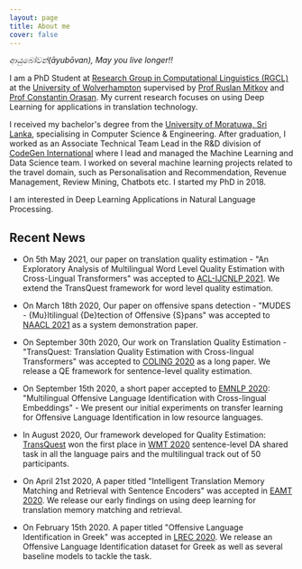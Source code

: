 ```yaml
---
layout: page
title: About me
cover: false
---
```


*ආයුබෝවන්(āyubōvan), May you live longer!!*


I am a PhD Student at [Research Group in Computational Linguistics (RGCL)](http://rgcl.wlv.ac.uk/) at the [University of Wolverhampton](https://www.wlv.ac.uk/) supervised by [Prof Ruslan Mitkov](https://en.wikipedia.org/wiki/Ruslan_Mitkov) and [Prof Constantin Orasan](http://dinel.org.uk/). My current research focuses on using Deep Learning for applications in translation technology.

I received my bachelor's degree from the [University of Moratuwa, Sri Lanka](http://cse.mrt.ac.lk/), specialising in Computer Science & Engineering. After graduation, I worked as an Associate Technical Team Lead in the R&D division of [CodeGen International](https://www.codegen.co.uk/) where I lead and managed the Machine Learning and Data Science team. I worked on several machine learning projects related to the travel domain, such as Personalisation and Recommendation, Revenue Management, Review Mining, Chatbots etc. I started my PhD in 2018. 

I am interested in Deep Learning Applications in Natural Language Processing.


## Recent News
* On 5th May 2021, our paper on translation quality estimation - "An Exploratory Analysis of Multilingual Word Level Quality Estimation with Cross-Lingual Transformers" was accepted to [ACL-IJCNLP 2021](https://2021.aclweb.org/). We extend the TransQuest framework for word level quality estimation.

* On March 18th 2020, Our paper on offensive spans detection - "MUDES - {Mu}ltilingual {De}tection of Offensive {S}pans" was accepted to [NAACL 2021](https://2021.naacl.org/) as a system demonstration paper.

* On September 30th 2020, Our work on Translation Quality Estimation - "TransQuest: Translation Quality Estimation with Cross-lingual Transformers" was accepted to [COLING 2020](https://coling2020.org/) as a long paper. We release a QE framework for sentence-level quality estimation.

* On September 15th 2020, a short paper accepted to [EMNLP 2020](https://2020.emnlp.org/): "Multilingual Offensive Language Identification with Cross-lingual Embeddings" - We present our initial experiments on transfer learning for Offensive Language Identification in low resource languages.

* In August 2020, Our framework developed for Quality Estimation: [TransQuest](https://github.com/TharinduDR/TransQuest) won the first place in [WMT 2020](http://www.statmt.org/wmt20/) sentence-level DA shared task in all the language pairs and the multilingual track out of 50 participants. 

* On April 21st 2020, A paper titled "Intelligent Translation Memory Matching and Retrieval with Sentence Encoders" was accepted in [EAMT 2020](https://eamt2020.inesc-id.pt/). We release our early findings on using deep learning for translation memory matching and retrieval.

* On February 15th 2020. A paper titled "Offensive Language Identification in Greek" was accepted in [LREC 2020](https://lrec2020.lrec-conf.org/en/). We release an Offensive Language Identification dataset for Greek as well as several baseline models to tackle the task.



